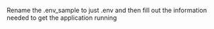 Rename the .env_sample to just .env and then fill out the information needed to get the application running
